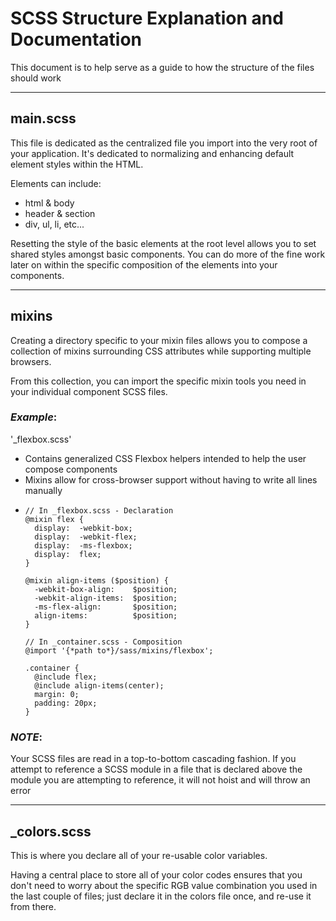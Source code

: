 # SCSS Structure Explanation and Documentation

This document is to help serve as a guide to how the structure of the files should work


***
## main.scss

This file is dedicated as the centralized file you import into the very root of your application.  It's dedicated to normalizing and enhancing default element styles within the HTML.

Elements can include:
  - html & body
  - header & section
  - div, ul, li, etc...

Resetting the style of the basic elements at the root level allows you to set shared styles amongst basic components.  You can do more of the fine work later on within the specific composition of the elements into your components.

***
## mixins

Creating a directory specific to your mixin files allows you to compose a collection of mixins surrounding CSS attributes while supporting multiple browsers.

From this collection, you can import the specific mixin tools you need in your individual component SCSS files.

### *Example*:

  '_flexbox.scss'
  + Contains generalized CSS Flexbox helpers intended to help the user compose components
  + Mixins allow for cross-browser support without having to write all lines manually
  +    
        // In _flexbox.scss - Declaration
        @mixin flex {
          display:  -webkit-box;
          display:  -webkit-flex;
          display:  -ms-flexbox;
          display:  flex;
        }

        @mixin align-items ($position) {
          -webkit-box-align:    $position;
          -webkit-align-items:  $position;
          -ms-flex-align:       $position;
          align-items:          $position;
        }

        // In _container.scss - Composition
        @import '{*path to*}/sass/mixins/flexbox';

        .container {
          @include flex;
          @include align-items(center);
          margin: 0;
          padding: 20px;
        }


### *NOTE*:

Your SCSS files are read in a top-to-bottom cascading fashion.  If you attempt to reference a SCSS module in a file that is declared above the module you are attempting to reference, it will not hoist and will throw an error


***
## _colors.scss

This is where you declare all of your re-usable color variables.  

Having a central place to store all of your color codes ensures that you don't need to worry about the specific RGB value combination you used in the last couple of files; just declare it in the colors file once, and re-use it from there.
